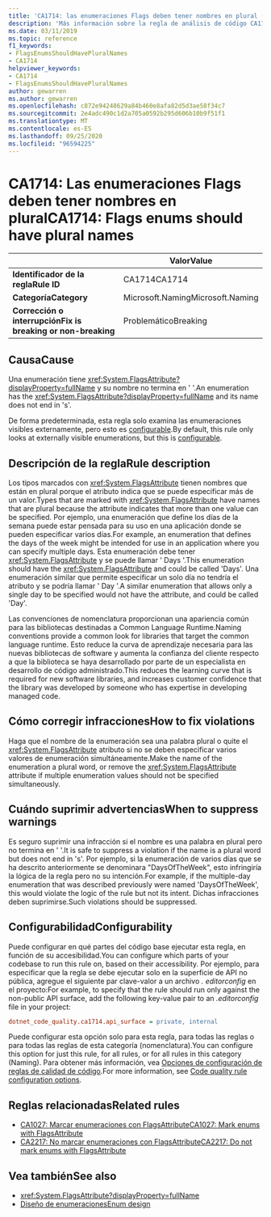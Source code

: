 ```yaml
---
title: 'CA1714: las enumeraciones Flags deben tener nombres en plural (análisis de código)'
description: 'Más información sobre la regla de análisis de código CA1714: las enumeraciones Flags deben tener nombres en plural'
ms.date: 03/11/2019
ms.topic: reference
f1_keywords:
- FlagsEnumsShouldHavePluralNames
- CA1714
helpviewer_keywords:
- CA1714
- FlagsEnumsShouldHavePluralNames
author: gewarren
ms.author: gewarren
ms.openlocfilehash: c872e94248629a84b460e8afa82d5d3ae58f34c7
ms.sourcegitcommit: 2e4adc490c1d2a705a0592b295d606b10b9f51f1
ms.translationtype: MT
ms.contentlocale: es-ES
ms.lasthandoff: 09/25/2020
ms.locfileid: "96594225"
---
```

# <a name="ca1714-flags-enums-should-have-plural-names"></a><span data-ttu-id="8804c-103">CA1714: Las enumeraciones Flags deben tener nombres en plural</span><span class="sxs-lookup"><span data-stu-id="8804c-103">CA1714: Flags enums should have plural names</span></span>

| | <span data-ttu-id="8804c-104">Valor</span><span class="sxs-lookup"><span data-stu-id="8804c-104">Value</span></span> |
|-|-|
| <span data-ttu-id="8804c-105">**Identificador de la regla**</span><span class="sxs-lookup"><span data-stu-id="8804c-105">**Rule ID**</span></span> |<span data-ttu-id="8804c-106">CA1714</span><span class="sxs-lookup"><span data-stu-id="8804c-106">CA1714</span></span>|
| <span data-ttu-id="8804c-107">**Categoría**</span><span class="sxs-lookup"><span data-stu-id="8804c-107">**Category**</span></span> |<span data-ttu-id="8804c-108">Microsoft.Naming</span><span class="sxs-lookup"><span data-stu-id="8804c-108">Microsoft.Naming</span></span>|
| <span data-ttu-id="8804c-109">**Corrección o interrupción**</span><span class="sxs-lookup"><span data-stu-id="8804c-109">**Fix is breaking or non-breaking**</span></span> |<span data-ttu-id="8804c-110">Problemático</span><span class="sxs-lookup"><span data-stu-id="8804c-110">Breaking</span></span>|

## <a name="cause"></a><span data-ttu-id="8804c-111">Causa</span><span class="sxs-lookup"><span data-stu-id="8804c-111">Cause</span></span>

<span data-ttu-id="8804c-112">Una enumeración tiene <xref:System.FlagsAttribute?displayProperty=fullName> y su nombre no termina en ' '.</span><span class="sxs-lookup"><span data-stu-id="8804c-112">An enumeration has the <xref:System.FlagsAttribute?displayProperty=fullName> and its name does not end in 's'.</span></span>

<span data-ttu-id="8804c-113">De forma predeterminada, esta regla solo examina las enumeraciones visibles externamente, pero esto es [configurable](#configurability).</span><span class="sxs-lookup"><span data-stu-id="8804c-113">By default, this rule only looks at externally visible enumerations, but this is [configurable](#configurability).</span></span>

## <a name="rule-description"></a><span data-ttu-id="8804c-114">Descripción de la regla</span><span class="sxs-lookup"><span data-stu-id="8804c-114">Rule description</span></span>

<span data-ttu-id="8804c-115">Los tipos marcados con <xref:System.FlagsAttribute> tienen nombres que están en plural porque el atributo indica que se puede especificar más de un valor.</span><span class="sxs-lookup"><span data-stu-id="8804c-115">Types that are marked with <xref:System.FlagsAttribute> have names that are plural because the attribute indicates that more than one value can be specified.</span></span> <span data-ttu-id="8804c-116">Por ejemplo, una enumeración que define los días de la semana puede estar pensada para su uso en una aplicación donde se pueden especificar varios días.</span><span class="sxs-lookup"><span data-stu-id="8804c-116">For example, an enumeration that defines the days of the week might be intended for use in an application where you can specify multiple days.</span></span> <span data-ttu-id="8804c-117">Esta enumeración debe tener <xref:System.FlagsAttribute> y se puede llamar ' Days '.</span><span class="sxs-lookup"><span data-stu-id="8804c-117">This enumeration should have the <xref:System.FlagsAttribute> and could be called 'Days'.</span></span> <span data-ttu-id="8804c-118">Una enumeración similar que permite especificar un solo día no tendría el atributo y se podría llamar ' Day '.</span><span class="sxs-lookup"><span data-stu-id="8804c-118">A similar enumeration that allows only a single day to be specified would not have the attribute, and could be called 'Day'.</span></span>

<span data-ttu-id="8804c-119">Las convenciones de nomenclatura proporcionan una apariencia común para las bibliotecas destinadas a Common Language Runtime.</span><span class="sxs-lookup"><span data-stu-id="8804c-119">Naming conventions provide a common look for libraries that target the common language runtime.</span></span> <span data-ttu-id="8804c-120">Esto reduce la curva de aprendizaje necesaria para las nuevas bibliotecas de software y aumenta la confianza del cliente respecto a que la biblioteca se haya desarrollado por parte de un especialista en desarrollo de código administrado.</span><span class="sxs-lookup"><span data-stu-id="8804c-120">This reduces the learning curve that is required for new software libraries, and increases customer confidence that the library was developed by someone who has expertise in developing managed code.</span></span>

## <a name="how-to-fix-violations"></a><span data-ttu-id="8804c-121">Cómo corregir infracciones</span><span class="sxs-lookup"><span data-stu-id="8804c-121">How to fix violations</span></span>

<span data-ttu-id="8804c-122">Haga que el nombre de la enumeración sea una palabra plural o quite el <xref:System.FlagsAttribute> atributo si no se deben especificar varios valores de enumeración simultáneamente.</span><span class="sxs-lookup"><span data-stu-id="8804c-122">Make the name of the enumeration a plural word, or remove the <xref:System.FlagsAttribute> attribute if multiple enumeration values should not be specified simultaneously.</span></span>

## <a name="when-to-suppress-warnings"></a><span data-ttu-id="8804c-123">Cuándo suprimir advertencias</span><span class="sxs-lookup"><span data-stu-id="8804c-123">When to suppress warnings</span></span>

<span data-ttu-id="8804c-124">Es seguro suprimir una infracción si el nombre es una palabra en plural pero no termina en ' '.</span><span class="sxs-lookup"><span data-stu-id="8804c-124">It is safe to suppress a violation if the name is a plural word but does not end in 's'.</span></span> <span data-ttu-id="8804c-125">Por ejemplo, si la enumeración de varios días que se ha descrito anteriormente se denominara "DaysOfTheWeek", esto infringiría la lógica de la regla pero no su intención.</span><span class="sxs-lookup"><span data-stu-id="8804c-125">For example, if the multiple-day enumeration that was described previously were named 'DaysOfTheWeek', this would violate the logic of the rule but not its intent.</span></span> <span data-ttu-id="8804c-126">Dichas infracciones deben suprimirse.</span><span class="sxs-lookup"><span data-stu-id="8804c-126">Such violations should be suppressed.</span></span>

## <a name="configurability"></a><span data-ttu-id="8804c-127">Configurabilidad</span><span class="sxs-lookup"><span data-stu-id="8804c-127">Configurability</span></span>

<span data-ttu-id="8804c-128">Puede configurar en qué partes del código base ejecutar esta regla, en función de su accesibilidad.</span><span class="sxs-lookup"><span data-stu-id="8804c-128">You can configure which parts of your codebase to run this rule on, based on their accessibility.</span></span> <span data-ttu-id="8804c-129">Por ejemplo, para especificar que la regla se debe ejecutar solo en la superficie de API no pública, agregue el siguiente par clave-valor a un archivo *. editorconfig* en el proyecto:</span><span class="sxs-lookup"><span data-stu-id="8804c-129">For example, to specify that the rule should run only against the non-public API surface, add the following key-value pair to an *.editorconfig* file in your project:</span></span>

```ini
dotnet_code_quality.ca1714.api_surface = private, internal
```

<span data-ttu-id="8804c-130">Puede configurar esta opción solo para esta regla, para todas las reglas o para todas las reglas de esta categoría (nomenclatura).</span><span class="sxs-lookup"><span data-stu-id="8804c-130">You can configure this option for just this rule, for all rules, or for all rules in this category (Naming).</span></span> <span data-ttu-id="8804c-131">Para obtener más información, vea [Opciones de configuración de reglas de calidad de código](../code-quality-rule-options.md).</span><span class="sxs-lookup"><span data-stu-id="8804c-131">For more information, see [Code quality rule configuration options](../code-quality-rule-options.md).</span></span>

## <a name="related-rules"></a><span data-ttu-id="8804c-132">Reglas relacionadas</span><span class="sxs-lookup"><span data-stu-id="8804c-132">Related rules</span></span>

- [<span data-ttu-id="8804c-133">CA1027: Marcar enumeraciones con FlagsAttribute</span><span class="sxs-lookup"><span data-stu-id="8804c-133">CA1027: Mark enums with FlagsAttribute</span></span>](ca1027.md)
- [<span data-ttu-id="8804c-134">CA2217: No marcar enumeraciones con FlagsAttribute</span><span class="sxs-lookup"><span data-stu-id="8804c-134">CA2217: Do not mark enums with FlagsAttribute</span></span>](ca2217.md)

## <a name="see-also"></a><span data-ttu-id="8804c-135">Vea también</span><span class="sxs-lookup"><span data-stu-id="8804c-135">See also</span></span>

- <xref:System.FlagsAttribute?displayProperty=fullName>
- [<span data-ttu-id="8804c-136">Diseño de enumeraciones</span><span class="sxs-lookup"><span data-stu-id="8804c-136">Enum design</span></span>](../../../standard/design-guidelines/enum.md)
